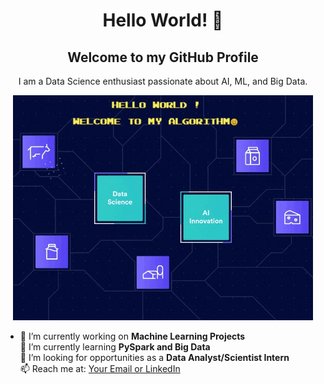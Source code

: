 
<h1 align="center">Hello World! 👋</h1>
<h2 align="center">Welcome to my GitHub Profile</h2>

<p align="center">
I am a Data Science enthusiast passionate about AI, ML, and Big Data.
</p>

<p align="center">
  <img src="dashboard.gif" alt="Profile Banner">
</p>

<p align="center">
  <ul>
    <li>
         🔭 I’m currently working on <b>Machine Learning Projects</b> <br>
         🌱 I’m currently learning <b>PySpark and Big Data</b> <br>
         👯 I’m looking for opportunities as a <b>Data Analyst/Scientist Intern</b> <br>
         📫 Reach me at: <a href="your-link">Your Email or LinkedIn</a>
     </li>
  </ul>
</p>
